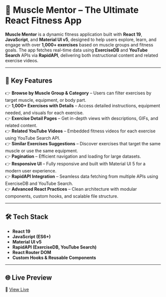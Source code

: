 # 💪 Muscle Mentor – The Ultimate React Fitness App

**Muscle Mentor** is a dynamic fitness application built with **React 19**, **JavaScript**, and **Material UI v5**, designed to help users explore, learn, and engage with over **1,000+ exercises** based on muscle groups and fitness goals. The app fetches real-time data using **ExerciseDB** and **YouTube Search** APIs via **RapidAPI**, delivering both instructional content and related exercise videos.

---

## 🔋 Key Features

👉 **Browse by Muscle Group & Category** – Users can filter exercises by target muscle, equipment, or body part.  
👉 **1,000+ Exercises with Details** – Access detailed instructions, equipment needed, and visuals for each exercise.  
👉 **Exercise Detail Pages** – Get in-depth views with descriptions, GIFs, and related content.  
👉 **Related YouTube Videos** – Embedded fitness videos for each exercise using YouTube Search API.  
👉 **Similar Exercises Suggestions** – Discover exercises that target the same muscle or use the same equipment.  
👉 **Pagination** – Efficient navigation and loading for large datasets.  
👉 **Responsive UI** – Fully responsive and built with Material UI 5 for a modern user experience.  
👉 **RapidAPI Integration** – Seamless data fetching from multiple APIs using ExerciseDB and YouTube Search.  
👉 **Advanced React Practices** – Clean architecture with modular components, custom hooks, and scalable file structure.

---

## 🛠️ Tech Stack

- **React 19**  
- **JavaScript (ES6+)**  
- **Material UI v5**  
- **RapidAPI (ExerciseDB, YouTube Search)**  
- **React Router DOM**  
- **Custom Hooks & Reusable Components**  

---

## 🌐 Live Preview  
🔗 [View Live](https://muscle-mentor-2852.vercel.app/)
